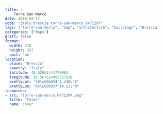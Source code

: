 ```yaml
---
title: > 
    Torre San Marco
date: 2018-09-27
code: "italy_brescia_torre-san-marco_6472297"
tags: ["torre-san-marco", "map", "architecture", "buildings", "Brescia", "Italy"]
categories: ["Maps"]
draft: false
format:
  width: 210
  height: 297
  unit: 'mm'
location:
  place: "Brescia"
  country: "Italy"
  latitude: 45.62061444770963
  longitude: 10.567624055357628
  prettyLat: "10\u00b034'3.446\"E"
  prettyLon: "45\u00b037'14.21\"N"
resources:
- src: "torre-san-marco_6472297.png"
  title: "Cover"
  name: cover
---
```

